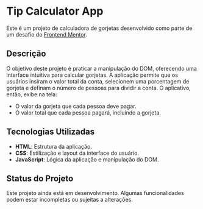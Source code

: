 # Tip Calculator App

Este é um projeto de calculadora de gorjetas desenvolvido como parte de um desafio do [Frontend Mentor](https://www.frontendmentor.io).

## Descrição

O objetivo deste projeto é praticar a manipulação do DOM, oferecendo uma interface intuitiva para calcular gorjetas. A aplicação permite que os usuários insiram o valor total da conta, selecionem uma porcentagem de gorjeta e definam o número de pessoas para dividir a conta. O aplicativo, então, exibe na tela:

- O valor da gorjeta que cada pessoa deve pagar.
- O valor total que cada pessoa pagará, incluindo a gorjeta.


## Tecnologias Utilizadas

- **HTML**: Estrutura da aplicação.
- **CSS**: Estilização e layout da interface do usuário.
- **JavaScript**: Lógica da aplicação e manipulação do DOM.



## Status do Projeto

Este projeto ainda está em desenvolvimento. Algumas funcionalidades podem estar incompletas ou sujeitas a alterações.
